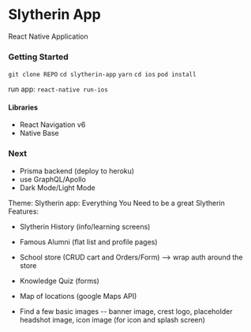 # Slytherin App

React Native Application



### Getting Started
`git clone REPO`
`cd slytherin-app`
`yarn`
`cd ios`
`pod install`

run app: `react-native run-ios`

#### Libraries

- React Navigation v6
- Native Base

### Next

- Prisma backend (deploy to heroku)
- use GraphQL/Apollo
- Dark Mode/Light Mode

Theme: Slytherin app: Everything You Need to be a great Slytherin
Features:

- Slytherin History (info/learning screens)
- Famous Alumni (flat list and profile pages)
- School store (CRUD cart and Orders/Form) --> wrap auth around the store
- Knowledge Quiz (forms)
- Map of locations (google Maps API)

- Find a few basic images -- banner image, crest logo, placeholder headshot image, icon image (for icon and splash screen)
